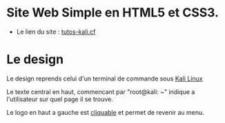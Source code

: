 # Site Web Simple en HTML5 et CSS3.
<ul>
  <li>
    Le lien du site : <a href = "http://tutos-kali.cf/">tutos-kali.cf</a>
  </li>
</ul>

# Le design

<p>Le design reprends celui d'un terminal de commande sous <a href = "https://www.kali.org/">Kali Linux</a></p>
<p>Le texte central en haut, commencant par "root@kali: ~" indique a l'utilisateur sur quel page il se trouve.</p>
<p>Le logo en haut a gauche est <a href="https://">cliquable</a> et permet de revenir au menu.</p>
